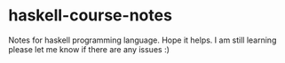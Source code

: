 # haskell-course-notes

Notes for haskell programming language. Hope it helps.
I am still learning please let me know if there are any issues :)

